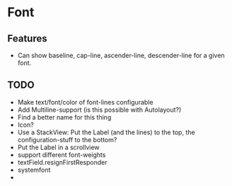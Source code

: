 # Font

## Features

- Can show baseline, cap-line, ascender-line, descender-line for a given font.

## TODO

- Make text/font/color of font-lines configurable
- Add Multiline-support (is this possible with Autolayout?)
- Find a better name for this thing
- Icon?
- Use a StackView: Put the Label (and the lines) to the top, the configuration-stuff to the bottom?
- Put the Label in a scrollview
- support different font-weights
- textField.resignFirstResponder
- systemfont
- 
